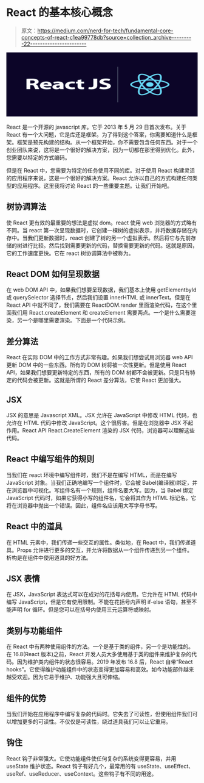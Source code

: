 # React 的基本核心概念

> 原文：<https://medium.com/nerd-for-tech/fundamental-core-concepts-of-react-c1ea99778db?source=collection_archive---------22----------------------->

![](img/39bad6d34703f15ef363dc23c47dc14e.png)

React 是一个开源的 javascript 库。它于 2013 年 5 月 29 日首次发布。关于 React 有一个大问题，它是库还是框架。为了得到这个答案，你需要知道什么是框架。框架是预先构建的结构。从一个框架开始，你不需要包含任何东西。对于一个创业团队来说，这将是一个很好的解决方案，因为一切都在那里得到优化。此外，您需要以特定的方式编码。

但是在 React 中，您需要为特定的任务使用不同的库。对于使用 React 构建灵活的应用程序来说，这是一个很好的解决方案。React 允许以自己的方式构建任何类型的应用程序。这里我将讨论 React 的一些重要主题。让我们开始吧。

## 树协调算法

使 React 更有效的最重要的想法是虚拟 dom。react 使用 web 浏览器的方式略有不同。当 react 第一次呈现数据时，它创建一棵树的虚拟表示，并将数据存储在内存中。当我们更新数据时，react 创建了树的另一个虚拟表示。然后将它与先前存储的树进行比较。然后找到需要更新的代码，替换需要更新的代码。这就是原因，它的工作速度更快。它在 react 树协调算法中被称为。

## React DOM 如何呈现数据

在 web DOM API 中，如果我们想要呈现数据，我们基本上使用 getElementbyId 或 querySelector 选择节点，然后我们设置 innerHTML 或 innerText。但是在 React API 中就不同了，我们需要在 ReactDOM.render 里面渲染代码，在这个里面我们用 React.createElement 和 createElement 需要两点。一个是什么需要渲染，另一个是哪里需要渲染。下面是一个代码示例。

## 差分算法

React 在实际 DOM 中的工作方式非常有趣。如果我们想尝试用浏览器 web API 更新 DOM 中的一些东西。所有的 DOM 树将被一次性更新。但是使用 React API，如果我们想要更新特定的东西，所有的 DOM 树都不会被更新。只是只有特定的代码会被更新。这就是所谓的 React 差分算法，它使 React 更加强大。

## JSX

JSX 的意思是 Javascript XML。JSX 允许在 JavaScript 中修改 HTML 代码，也允许在 HTML 代码中修改 JavaScript。这个很厉害。但是在浏览器中 JSX 不起作用。React API React.CreateElement 渲染的 JSX 代码，浏览器可以理解这些代码。

## React 中编写组件的规则

当我们在 react 环境中编写组件时，我们不是在编写 HTML，而是在编写 JavaScript 对象。当我们正确地编写一个组件时，它会被 Babel(编译器)绑定，并在浏览器中可视化。写组件名有一个规则，组件名要大写。因为，当 Babel 绑定 JavaScript 代码时，如果它获得小写的组件名，它会将其作为 HTML 标记名。它将在浏览器中抛出一个错误。因此，组件名应该用大写字母书写。

## React 中的道具

在 HTML 元素中，我们传递一些交互的属性。类似地，在 React 中，我们传递道具。Props 允许进行更多的交互，并允许将数据从一个组件传递到另一个组件。析构是在组件中使用道具的好方法。

## JSX 表情

在 JSX，JavaScript 表达式可以在成对的花括号内使用。它允许在 HTML 代码中编写 JavaScript，但是它有使用限制。不能在花括号内声明 if-else 语句，甚至不能声明 for 循环。但是您可以在括号内使用三元运算符或映射。

## 类别与功能组件

在 React 中有两种使用组件的方法。一个是基于类的组件，另一个是功能性的。在 16.8(React 版本)之前，React 开发人员大多使用基于类的组件来维护复杂的代码。因为维护类内组件的状态很容易。2019 年发布 16.8 后，React 自带“React hooks”。它使得维护功能组件中的状态变得更加容易和高效。如今功能部件越来越受欢迎。因为它易于维护、功能强大且可伸缩。

## 组件的优势

当我们开始在应用程序中编写复杂的代码时。它失去了可读性，但使用组件我们可以增加更多的可读性。不仅仅是可读性，绕过道具我们可以让它重用。

## 钩住

React 钩子非常强大。它使功能组件使任何复杂的系统变得更容易，并用 useState 维护状态。React 钩子有好几个，最常用的有 useState、useEffect、useRef、useReducer、useContext。这些钩子有不同的用途。